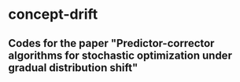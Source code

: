 # concept-drift
## Codes for the paper "Predictor-corrector algorithms for stochastic optimization under gradual distribution shift"
